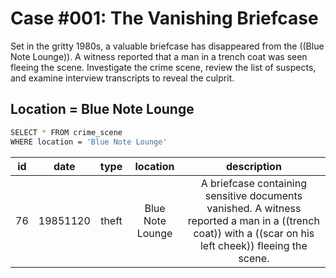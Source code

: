 # Case #001: The Vanishing Briefcase

Set in the gritty 1980s, a valuable briefcase has disappeared from the ((Blue Note Lounge)). A witness reported that a man in a trench coat was seen fleeing the scene. Investigate the crime scene, review the list of suspects, and examine interview transcripts to reveal the culprit.

## Location = Blue Note Lounge

```bash
SELECT * FROM crime_scene
WHERE location = 'Blue Note Lounge'
```

| id | date | type | location | description |
|:--:|:----:|:----:|:--------:|:-----------:|
|76	| 19851120|theft	|Blue Note Lounge|A briefcase containing sensitive documents vanished. A witness reported a man in a ((trench coat)) with a ((scar on his left cheek)) fleeing the scene.|